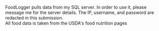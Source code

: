 FoodLogger pulls data from my SQL server. In order to use it, please message me for the server details. The IP, username, and password are redacted in this submission.    
All food data is taken from the USDA's food nutrition pages   
